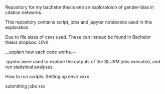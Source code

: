 Repository for my bachelor thesis one an exploratoion of gender-bias in citation networks.

This repository contains script, jobs and jupyter notebooks used in this exploration.

Due to file sizes of csvs used. These can instead be found in Bachelor thesis dropbox: LINK

__explain how each code works.--

.ipynbs were used to explore the outputs of the SLURM jobs executed, and run statistical analyses.

How to run scripts:
Setting up envir xxxx

submitting jobs xxx


